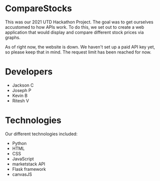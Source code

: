 # CompareStocks

This was our 2021 UTD Hackathon Project. The goal was to get ourselves accustomed to how APIs work. To do this, we set out to create a web application that would display and compare different stock prices via graphs.

As of right now, the website is down. We haven't set up a paid API key yet, so please keep that in mind. The request limit has been reached for now.

# Developers

- Jackson C
- Joseph P
- Kevin B
- Ritesh V

# Technologies

Our different technologies included:

- Python
- HTML
- CSS
- JavaScript
- marketstack API
- Flask framework
- canvasJS
